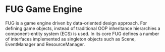 FUG Game Engine
===

FUG is a game engine driven by data-oriented design approach.
For defining game objects, instead of traditional OOP inheritance
hierarchies a component-entity system (ECS) is used.
In its core FUG defines a number of interfaces implemented as
singleton objects such as Scene, EventManager and ResourceManager.
